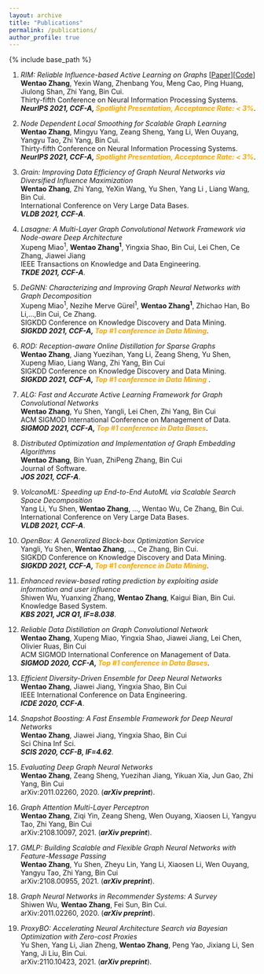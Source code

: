 ```yaml
---
layout: archive
title: "Publications"
permalink: /publications/
author_profile: true
---
```

{% include base_path %}
1.  *RIM: Reliable Influence-based Active Learning on Graphs*  [[Paper](https://arxiv.org/pdf/2110.14854)][[Code](https://github.com/zwt233/RIM)] <br>
**Wentao Zhang**, Yexin Wang, Zhenbang You, Meng Cao, Ping Huang, Jiulong Shan, Zhi Yang, Bin Cui.<br>
Thirty-fifth Conference on Neural Information Processing Systems.<br>
***NeurIPS 2021, CCF-A, <font color=orange>Spotlight Presentation, Acceptance Rate: < 3%</font>***. 

1.  *Node Dependent Local Smoothing for Scalable Graph Learning* <br>
**Wentao Zhang**, Mingyu Yang, Zeang Sheng, Yang Li, Wen Ouyang, Yangyu Tao, Zhi Yang, Bin Cui.<br>
Thirty-fifth Conference on Neural Information Processing Systems.<br>
***NeurIPS 2021, CCF-A, <font color=orange>Spotlight Presentation, Acceptance Rate: < 3%</font>***. 

1.  *Grain: Improving Data Efficiency of Graph Neural Networks via Diversified Influence Maximization* <br>
**Wentao Zhang**, Zhi Yang, YeXin Wang, Yu Shen, Yang Li , Liang Wang, Bin Cui.<br>
International Conference on Very Large Data Bases. <br>
***VLDB 2021, CCF-A***. 

1.  *Lasagne: A Multi-Layer Graph Convolutional Network Framework via Node-aware Deep Architecture* <br>
Xupeng Miao<sup>1</sup>, **Wentao Zhang<sup>1</sup>**, Yingxia Shao, Bin Cui, Lei Chen, Ce Zhang, Jiawei Jiang<br>
IEEE Transactions on Knowledge and Data Engineering. <br>
***TKDE 2021, CCF-A***. 

1.  *DeGNN: Characterizing and Improving Graph Neural Networks with Graph Decomposition* <br>
Xupeng Miao<sup>1</sup>, Nezihe Merve Gürel<sup>1</sup>, **Wentao Zhang<sup>1</sup>**, Zhichao Han, Bo Li,...,Bin Cui, Ce Zhang. <br>
SIGKDD Conference on Knowledge Discovery and Data Mining. <br>
***SIGKDD 2021, CCF-A, <font color=orange>Top #1 conference in Data Mining</font>***. 

1.  *ROD: Reception-aware Online Distillation for Sparse Graphs* <br>
**Wentao Zhang**, Jiang Yuezihan, Yang Li, Zeang Sheng, Yu Shen, Xupeng Miao, Liang Wang, Zhi Yang, Bin Cui <br>
SIGKDD Conference on Knowledge Discovery and Data Mining. <br>
***SIGKDD 2021, CCF-A, <font color=orange>Top #1 conference in Data Mining</font>*** . 

1.  *ALG: Fast and Accurate Active Learning Framework for Graph Convolutional Networks* <br>
**Wentao Zhang**, Yu Shen, Yangli, Lei Chen, Zhi Yang, Bin Cui <br>
ACM SIGMOD International Conference on Management of Data. <br>
***SIGMOD 2021, CCF-A, <font color=orange>Top #1 conference in Data Bases</font>***. 

1.  *Distributed Optimization and Implementation of Graph Embedding Algorithms* <br>
**Wentao Zhang**, Bin Yuan, ZhiPeng Zhang, Bin Cui <br>
Journal of Software. <br>
***JOS 2021, CCF-A***. 

1.  *VolcanoML: Speeding up End-to-End AutoML via Scalable Search Space Decomposition* <br>
Yang Li, Yu Shen, **Wentao Zhang**, ..., Wentao Wu, Ce Zhang, Bin Cui. <br>
International Conference on Very Large Data Bases. <br>
***VLDB 2021, CCF-A***. 

1.  *OpenBox: A Generalized Black-box Optimization Service* <br>
Yangli, Yu Shen, **Wentao Zhang**, ..., Ce Zhang, Bin Cui. <br>
SIGKDD Conference on Knowledge Discovery and Data Mining. <br>
***SIGKDD 2021, CCF-A, <font color=orange>Top #1 conference in Data Mining</font>***. 

1.  *Enhanced review-based rating prediction by exploiting aside information and user influence* <br>
Shiwen Wu, Yuanxing Zhang, **Wentao Zhang**, Kaigui Bian, Bin Cui. <br>
Knowledge Based System.<br>
***KBS 2021, JCR Q1, IF=8.038***. 

1.  *Reliable Data Distillation on Graph Convolutional Network* <br>
**Wentao Zhang**, Xupeng Miao, Yingxia Shao, Jiawei Jiang, Lei Chen, Olivier Ruas, Bin Cui <br>
ACM SIGMOD International Conference on Management of Data. <br>
***SIGMOD 2020, CCF-A, <font color=orange>Top #1 conference in Data Bases</font>***. 

1.  *Efficient Diversity-Driven Ensemble for Deep Neural Networks* <br>
**Wentao Zhang**, Jiawei Jiang, Yingxia Shao, Bin Cui <br>
IEEE International Conference on Data Engineering. <br>
***ICDE 2020, CCF-A***. 

1.  *Snapshot Boosting: A Fast Ensemble Framework for Deep Neural Networks* <br>
**Wentao Zhang**, Jiawei Jiang, Yingxia Shao, Bin Cui <br>
Sci China Inf Sci. <br>
***SCIS 2020, CCF-B, IF=4.62***. 

1.  *Evaluating Deep Graph Neural Networks* <br>
**Wentao Zhang**, Zeang Sheng, Yuezihan Jiang, Yikuan Xia, Jun Gao, Zhi Yang, Bin Cui<br>
arXiv:2011.02260, 2020. (***arXiv preprint***). 

1.  *Graph Attention Multi-Layer Perceptron* <br>
**Wentao Zhang**, Ziqi Yin, Zeang Sheng, Wen Ouyang, Xiaosen Li, Yangyu Tao, Zhi Yang, Bin Cui <br>
arXiv:2108.10097, 2021. (***arXiv preprint***). 

1.  *GMLP: Building Scalable and Flexible Graph Neural Networks with Feature-Message Passing* <br>
**Wentao Zhang**, Yu Shen, Zheyu Lin, Yang Li, Xiaosen Li, Wen Ouyang, Yangyu Tao, Zhi Yang, Bin Cui <br>
arXiv:2108.00955, 2021. (***arXiv preprint***). 

1.  *Graph Neural Networks in Recommender Systems: A Survey* <br>
Shiwen Wu, **Wentao Zhang**, Fei Sun, Bin Cui. <br>
arXiv:2011.02260, 2020. (***arXiv preprint***). 
  
1.  *ProxyBO: Accelerating Neural Architecture Search via Bayesian Optimization with Zero-cost Proxies* <br>
Yu Shen, Yang Li, Jian Zheng, **Wentao Zhang**, Peng Yao, Jixiang Li, Sen Yang, Ji Liu, Bin Cui. <br>
arXiv:2110.10423, 2021. (***arXiv preprint***). 

  
  
